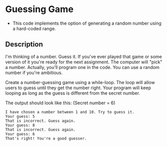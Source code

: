 # Guessing Game

- This code implements the option of generating a random number using a hard-coded range.

## Description
I'm thinking of a number. Guess it. 
If you've ever played that game or some version of it you're ready for the next assignment. 
The computer will "pick" a number. 
Actually, you'll program one in the code. 
You can use a random number if you're ambitious.

Create a number-guessing game using a while-loop. The loop will allow users to guess until they get the number right. Your program will keep looping as long as the guess is different from the secret number.

The output should look like this: (Secret number = 6)
```
I have chosen a number between 1 and 10. Try to guess it.
Your guess: 5
That is incorrect. Guess again.
Your guess: 8
That is incorrect. Guess again.
Your guess: 6
That's right! You're a good guesser.
```
